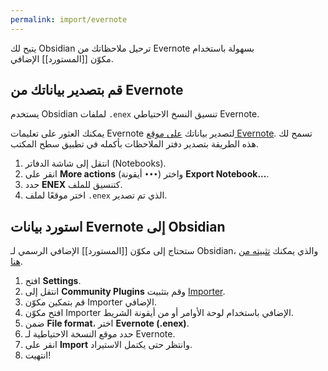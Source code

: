 ```yaml
---
permalink: import/evernote
---
```


يتيح لك Obsidian ترحيل ملاحظاتك من Evernote بسهولة باستخدام مكوّن [[المستورد]] الإضافي.

## قم بتصدير بياناتك من Evernote

يستخدم Obsidian تنسيق النسخ الاحتياطي <code dir="ltr">.enex</code> لملفات Evernote.

يمكنك العثور على تعليمات Evernote لتصدير بياناتك [على موقع Evernote](https://help.evernote.com/hc/en-us/articles/209005557-Export-notes-and-notebooks-as-ENEX-or-HTML). تسمح لك هذه الطريقة بتصدير دفتر الملاحظات بأكمله في تطبيق سطح المكتب.

1. انتقل إلى شاشة الدفاتر (Notebooks).
2. انقر على **More actions** (أيقونة `•••`) واختر <b dir="ltr">Export Notebook...</b>.
3. حدد **ENEX** كتنسيق للملف.
4. اختر موقعًا لملف `.enex` الذي تم تصدير.

## استورد بيانات Evernote إلى Obsidian

ستحتاج إلى مكوّن [[المستورد]] الإضافي الرسمي لـ Obsidian، والذي يمكنك [تثبيته من هنا](obsidian://show-plugin?id=obsidian-importer).

1. افتح **Settings**.
2. انتقل إلى **Community Plugins** وقم بتثبيت [Importer](obsidian://show-plugin?id=obsidian-importer).
3. قم بتمكين مكوّن Importer الإضافي.
4. افتح مكوّن Importer الإضافي باستخدام لوحة الأوامر أو من أيقونة الشريط.
5. ضمن **File format**، اختر **Evernote (.enex)**.
6. حدد موقع النسخة الاحتياطية لـ Evernote.
7. انقر على **Import** وانتظر حتى يكتمل الاستيراد.
8. انتهيت!
